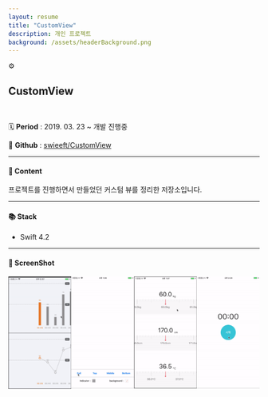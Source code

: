```yaml
---
layout: resume
title: "CustomView"
description: 개인 프로젝트
background: /assets/headerBackground.png
---
```


<div class="page-header-icon undefined">
    <span class="icon">⚙</span>
</div>

## CustomView

<br>

🗓 **Period** : 2019\. 03\. 23 ~ 개발 진행중

🐙 **Github** : [swieeft/CustomView](https://github.com/swieeft/CustomView)

---

#### 📜 Content

프로젝트를 진행하면서 만들었던 커스텀 뷰를 정리한 저장소입니다.

---

#### 📚 Stack

- Swift 4.2

---

#### 📸 ScreenShot

<div style="width:100%; margin:0 auto;">
<a href="#"><img style="width:25%" src="https://raw.githubusercontent.com/swieeft/resume/master/images/ChartView.gif" align="left"></a>
<a href="#"><img style="width:25%" src="https://raw.githubusercontent.com/swieeft/resume/master/images/LoadingActivityIndicator.gif" align="left"></a>
<a href="#"><img style="width:25%" src="https://raw.githubusercontent.com/swieeft/resume/master/images/TapeMeasureView.gif" align="left"></a>
<a href="#"><img style="width:25%" src="https://raw.githubusercontent.com/swieeft/resume/master/images/StopWatchLabel.gif" align="left"></a>
</div>